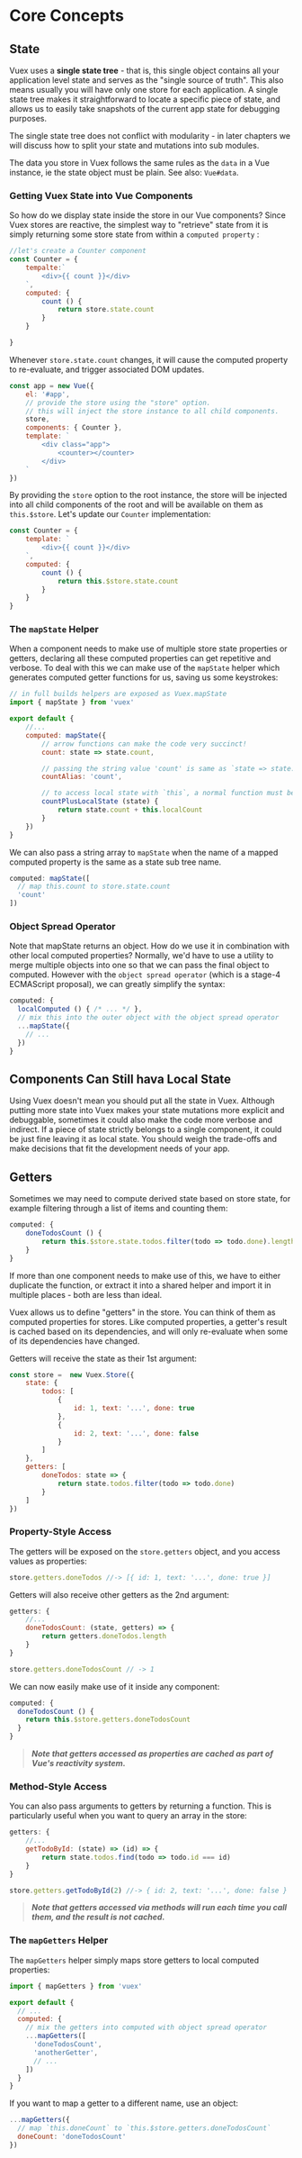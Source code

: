 # Core Concepts

## State

Vuex uses a **single state tree** - that is, this single object contains all your application level state and serves as the "single source of truth". This also means usually you will have only one store for each application. A single state tree makes it straightforward to locate a specific piece of state, and allows us to easily take snapshots of the current app state for debugging purposes.

The single state tree does not conflict with modularity - in later chapters we will discuss how to split your state and mutations into sub modules.

The data you store in Vuex follows the same rules as the `data` in a Vue instance, ie the state object must be plain. See also: `Vue#data`.

### Getting Vuex State into Vue Components

So how do we display state inside the store in our Vue components? Since Vuex stores are reactive, the simplest way to "retrieve" state from it is simply returning some store state from within a `computed property` :

```js
//let's create a Counter component
const Counter = {
    tempalte:`
        <div>{{ count }}</div>
    `,
    computed: {
        count () {
            return store.state.count
        }
    }

}
```

Whenever `store.state.count` changes, it will cause the computed property to re-evaluate, and trigger associated DOM updates.

```js
const app = new Vue({
    el: '#app',
    // provide the store using the "store" option.
    // this will inject the store instance to all child components.
    store,
    components: { Counter },
    template: `
        <div class="app">
            <counter></counter>
        </div>
    `
})
```

By providing the `store` option to the root instance, the store will be injected into all child components of the root and will be available on them as `this.$store`. Let's update our `Counter` implementation:

```js
const Counter = {
    template: `
        <div>{{ count }}</div>
    `,
    computed: {
        count () {
            return this.$store.state.count
        }
    }
}
```

### The `mapState` Helper

When a component needs to make use of multiple store state properties or getters, declaring all these computed properties can get repetitive and verbose. To deal with this we can make use of the `mapState` helper which generates computed getter functions for us, saving us some keystrokes:

```js
// in full builds helpers are exposed as Vuex.mapState
import { mapState } from 'vuex'

export default {
    //...
    computed: mapState({
        // arrow functions can make the code very succinct!
        count: state => state.count,

        // passing the string value 'count' is same as `state => state.count`
        countAlias: 'count',

        // to access local state with `this`, a normal function must be used
        countPlusLocalState (state) {
            return state.count + this.localCount
        }
    })
}
```

We can also pass a string array to `mapState` when the name of a mapped computed property is the same as a state sub tree name.

```js
computed: mapState([
  // map this.count to store.state.count
  'count'
])
```

### Object Spread Operator

Note that mapState returns an object. How do we use it in combination with other local computed properties? Normally, we'd have to use a utility to merge multiple objects into one so that we can pass the final object to computed. However with the `object spread operator` (which is a stage-4 ECMAScript proposal), we can greatly simplify the syntax:

```js
computed: {
  localComputed () { /* ... */ },
  // mix this into the outer object with the object spread operator
  ...mapState({
    // ...
  })
}
```

## Components Can Still hava Local State

Using Vuex doesn't mean you should put all the state in Vuex. Although putting more state into Vuex makes your state mutations more explicit and debuggable, sometimes it could also make the code more verbose and indirect. If a piece of state strictly belongs to a single component, it could be just fine leaving it as local state. You should weigh the trade-offs and make decisions that fit the development needs of your app.

## Getters

Sometimes we may need to compute derived state based on store state, for example filtering through a list of items and counting them:

```js
computed: {
    doneTodosCount () {
        return this.$store.state.todos.filter(todo => todo.done).length
    }
}
```

If more than one component needs to make use of this, we have to either duplicate the function, or extract it into a shared helper and import it in multiple places - both are less than ideal.

Vuex allows us to define "getters" in the store. You can think of them as computed properties for stores. Like computed properties, a getter's result is cached based on its dependencies, and will only re-evaluate when some of its dependencies have changed.

Getters will receive the state as their 1st argument:

```js
const store =  new Vuex.Store({
    state: {
        todos: [
            {
                id: 1, text: '...', done: true
            },
            {
                id: 2, text: '...', done: false
            }
        ]
    },
    getters: [
        doneTodos: state => {
            return state.todos.filter(todo => todo.done)
        }
    ]
})
```

### Property-Style Access

The getters will be exposed on the `store.getters` object, and you access values as properties:

```js
store.getters.doneTodos //-> [{ id: 1, text: '...', done: true }]
```

Getters will also receive other getters as the 2nd argument:

```js
getters: {
    //...
    doneTodosCount: (state, getters) => {
        return getters.doneTodos.length
    }
}
```

```js
store.getters.doneTodosCount // -> 1
```

We can now easily make use of it inside any component:

```js
computed: {
  doneTodosCount () {
    return this.$store.getters.doneTodosCount
  }
}
```

>***Note that getters accessed as properties are cached as part of Vue's reactivity system.***

### Method-Style Access

You can also pass arguments to getters by returning a function. This is particularly useful when you want to query an array in the store:

```js
getters: {
    //...
    getTodoById: (state) => (id) => {
        return state.todos.find(todo => todo.id === id)
    }
}
```

```js
store.getters.getTodoById(2) //-> { id: 2, text: '...', done: false }
```

>***Note that getters accessed via methods will run each time you call them, and the result is not cached.***

### The `mapGetters` Helper

The `mapGetters` helper simply maps store getters to local computed properties:

```js
import { mapGetters } from 'vuex'

export default {
  // ...
  computed: {
    // mix the getters into computed with object spread operator
    ...mapGetters([
      'doneTodosCount',
      'anotherGetter',
      // ...
    ])
  }
}

```

If you want to map a getter to a different name, use an object:

```js
...mapGetters({
  // map `this.doneCount` to `this.$store.getters.doneTodosCount`
  doneCount: 'doneTodosCount'
})

```